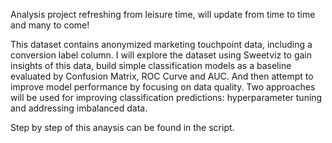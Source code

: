 Analysis project refreshing from leisure time, will update from time to time and many to come!

This dataset contains anonymized marketing touchpoint data, including a conversion label column. I will explore the dataset using Sweetviz to gain insights of this data, build simple classification models as a baseline evaluated by Confusion Matrix, ROC Curve and AUC. And then attempt to improve model performance by focusing on data quality. Two approaches will be used for improving classification predictions: hyperparameter tuning and addressing imbalanced data.

Step by step of this anaysis can be found in the script.
